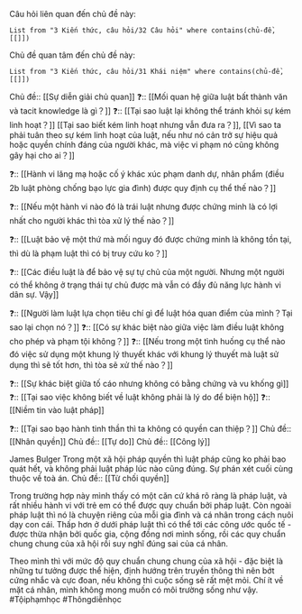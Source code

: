 Câu hỏi liên quan đến chủ đề này:
```dataview
List from "3 Kiến thức, câu hỏi/32 Câu hỏi" where contains(chủ-đề,[[]]) 
```

Chủ đề quan tâm đến chủ đề này:
```dataview
List from "3 Kiến thức, câu hỏi/31 Khái niệm" where contains(chủ-đề,[[]]) 
```

Chủ đề:: [[Sự diễn giải chủ quan]]
❓:: [[Mối quan hệ giữa luật bất thành văn và tacit knowledge là gì？]]
❓:: [[Tại sao luật lại không thể tránh khỏi sự kém linh hoạt？]]  [[Tại sao biết kém linh hoạt nhưng vẫn đưa ra？]], [[Vì sao ta phải tuân theo sự kém linh hoạt của luật, nếu như nó cản trở sự hiệu quả hoặc quyền chính đáng của người khác, mà việc vi phạm nó cũng không gây hại cho ai？]] 

❓:: [[Hành vi lăng mạ hoặc cố ý khác xúc phạm danh dự, nhân phẩm (điều 2b luật phòng chống bạo lực gia đình) được quy định cụ thể thế nào？]] 

❓:: [[Nếu một hành vi nào đó là trái luật nhưng được chứng minh là có lợi nhất cho người khác thì tòa xử lý thế nào？]] 

❓:: [[Luật bảo vệ một thứ mà mối nguy đó được chứng minh là không tồn tại, thì dù là phạm luật thì có bị truy cứu ko？]]  

❓:: [[Các điều luật là để bảo vệ sự tự chủ của một người. Nhưng một người có thể không ở trạng thái tự chủ được mà vẫn có đầy đủ năng lực hành vi dân sự. Vậy]] 


❓:: [[Người làm luật lựa chọn tiêu chí gì để luật hóa quan điểm của mình？Tại sao lại chọn nó？]]
❓:: [[Có sự khác biệt nào giữa việc làm điều luật không cho phép và phạm tội không？]]
❓:: [[Nếu trong một tình huống cụ thể nào đó việc sử dụng một khung lý thuyết khác với khung lý thuyết mà luật sử dụng thì sẽ tốt hơn, thì tòa sẽ xử thế nào？]] 

❓:: [[Sự khác biệt giữa tố cáo nhưng không có bằng chứng và vu khống gì]]
❓:: [[Tại sao việc không biết về luật không phải là lý do để biện hộ]]
❓:: [[Niềm tin vào luật pháp]]

❓:: [[Tại sao bạo hành tinh thần thì ta không có quyền can thiệp？]]
Chủ đề:: [[Nhân quyền]]
Chủ đề:: [[Tự do]]
Chủ đề:: [[Công lý]]

James Bulger
Trong một xã hội pháp quyền thì luật pháp cũng ko phải bao quát hết, và không phải luật pháp lúc nào cũng đúng. Sự phán xét cuối cùng thuộc về toà án. 
Chủ đề:: [[Từ chối quyền]]

Trong trường hợp này mình thấy có một căn cứ khá rõ ràng là pháp luật, và rất nhiều hành vi với trẻ em có thể được quy chuẩn bởi pháp luật. Còn ngoài pháp luật thì nó là chuyện riêng của mỗi gia đình và cá nhân trong cách nuôi dạy con cái. Thấp hơn ở dưới pháp luật thì có thể tới các công ước quốc tế - được thừa nhận bởi quốc gia, cộng đồng nơi mình sống, rồi các quy chuẩn chung chung của xã hội rồi suy nghĩ đúng sai của cá nhân.

Theo mình thì với mức độ quy chuẩn chung chung của xã hội - đặc biệt là những tư tưởng được thể hiện, định hướng trên truyền thông thì nên bớt cứng nhắc và cực đoan, nếu không thì cuộc sống sẽ rất mệt mỏi. Chí ít về mặt cá nhân, mình không mong muốn có môi trường sống như vậy.
#Tộiphạmhọc 
#Thôngdiễnhọc 

